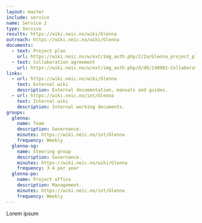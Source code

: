 ```yaml
---
layout: master
include: service
name: Service 2
type: Service
results: https://wiki.neic.no/wiki/Glenna
outreach: https://wiki.neic.no/wiki/Glenna
documents:
  - text: Project plan
    url: https://wiki.neic.no/w/ext/img_auth.php/2/2a/Glenna_project_plan_v1.1.pdf
  - text: Collaboration agreement
    url: https://wiki.neic.no/w/ext/img_auth.php/d/d6/140901-Collaboration-Agreement-Nordic_Cloud.pdf
links:
  - url: https://wiki.neic.no/wiki/Glenna
    text: External wiki
    description: External documentation, manuals and guides.
  - url: https://wiki.neic.no/int/Glenna
    text: Internal wiki
    description: Internal working documents.
groups:
  glenna:
    name: Team
    description: Governance.
    minutes: https://wiki.neic.no/int/Glenna
    frequency: Weekly
  glenna-sg:
    name: Steering group
    description: Governance.
    minutes: https://wiki.neic.no/wiki/Glenna
    frequency: 3-4 per year
  glenna-po:
    name: Project office
    description: Management.
    minutes: https://wiki.neic.no/int/Glenna
    frequency: Weekly
---
```

Lorem ipsum
